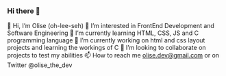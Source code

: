 ### Hi there 👋

👋 Hi, I’m Olise (oh-lee-seh)
👀 I’m interested in FrontEnd Development and Software Engineering
🌱 I’m currently learning HTML, CSS, JS and C programming language
🔭 I’m currently working on html and css layout projects and learning the workings of C
💞️ I’m looking to collaborate on projects to test my abilities
📫 How to reach me olise.dev@gmail.com or on Twitter @olise_the_dev
